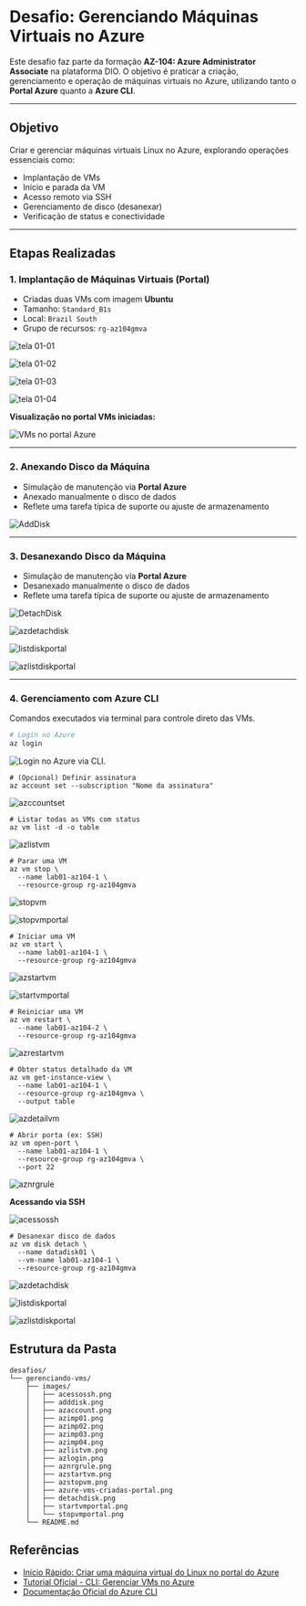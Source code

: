 # Desafio: Gerenciando Máquinas Virtuais no Azure

Este desafio faz parte da formação **AZ-104: Azure Administrator Associate** na plataforma DIO. O objetivo é praticar a criação, gerenciamento e operação de máquinas virtuais no Azure, utilizando tanto o **Portal Azure** quanto a **Azure CLI**.

---

## Objetivo

Criar e gerenciar máquinas virtuais Linux no Azure, explorando operações essenciais como:

- Implantação de VMs
- Início e parada da VM
- Acesso remoto via SSH
- Gerenciamento de disco (desanexar)
- Verificação de status e conectividade

---

## Etapas Realizadas

### 1. Implantação de Máquinas Virtuais (Portal)

- Criadas duas VMs com imagem **Ubuntu**
- Tamanho: `Standard_B1s`
- Local: `Brazil South`
- Grupo de recursos: `rg-az104gmva`

![tela 01-01](./images/azimp01.png)

![tela 01-02](./images/azimp02.png)

![tela 01-03](./images/azimp03.png)

![tela 01-04](./images/azimp04.png)

**Visualização no portal VMs iniciadas:**

![VMs no portal Azure](./images/azure-vms-criadas-portal.png)

---

### 2. Anexando Disco da Máquina

- Simulação de manutenção via **Portal Azure**
- Anexado manualmente o disco de dados
- Reflete uma tarefa típica de suporte ou ajuste de armazenamento

![AddDisk](./images/adddisk.png)

---

### 3. Desanexando Disco da Máquina

- Simulação de manutenção via **Portal Azure**
- Desanexado manualmente o disco de dados
- Reflete uma tarefa típica de suporte ou ajuste de armazenamento

![DetachDisk](./images/detachdisk.png)

![azdetachdisk](./images/azdetachdisk.png)

![listdiskportal](./images/listdiskportal.png)

![azlistdiskportal](./images/azlistdiskportal.png)

---

### 4. Gerenciamento com Azure CLI

Comandos executados via terminal para controle direto das VMs.


```bash
# Login no Azure
az login
```

![Login no Azure via CLI.](./images/azlogin.png)

```
# (Opcional) Definir assinatura
az account set --subscription "Nome da assinatura"
```

![azccountset](./images/azaccount.png)

```
# Listar todas as VMs com status
az vm list -d -o table
```

![azlistvm](./images/azlistvm.png)

```
# Parar uma VM
az vm stop \
  --name lab01-az104-1 \
  --resource-group rg-az104gmva
```

![stopvm](./images/azstopvm.png)

![stopvmportal](./images/stopvmportal.png)

```
# Iniciar uma VM
az vm start \
  --name lab01-az104-1 \
  --resource-group rg-az104gmva
```

![azstartvm](./images/azstartvm.png)

![startvmportal](./images/startvmportal.png)

```
# Reiniciar uma VM
az vm restart \
  --name lab01-az104-2 \
  --resource-group rg-az104gmva
```

![azrestartvm](./images/azrestartvm.png)

```
# Obter status detalhado da VM
az vm get-instance-view \
  --name lab01-az104-1 \
  --resource-group rg-az104gmva \
  --output table
```

![azdetailvm](./images/azdetailvm.png)

```
# Abrir porta (ex: SSH)
az vm open-port \
  --name lab01-az104-1 \
  --resource-group rg-az104gmva \
  --port 22
```

![aznrgrule](./images/aznrgrule.png)

**Acessando via SSH**

![acessossh](./images/acessossh.png)

```
# Desanexar disco de dados
az vm disk detach \
  --name datadisk01 \
  --vm-name lab01-az104-1 \
  --resource-group rg-az104gmva
```

![azdetachdisk](./images/azdetachdisk.png)

![listdiskportal](./images/listdiskportal.png)

![azlistdiskportal](./images/azlistdiskportal.png)


## Estrutura da Pasta

```
desafios/
└── gerenciando-vms/
    ├── images/
    │   ├── acessossh.png
    │   ├── adddisk.png
    │   ├── azaccount.png
    │   ├── azimp01.png
    │   ├── azimp02.png
    │   ├── azimp03.png
    │   ├── azimp04.png
    │   ├── azlistvm.png
    │   ├── azlogin.png
    │   ├── aznrgrule.png
    │   ├── azstartvm.png
    │   ├── azstopvm.png
    │   ├── azure-vms-criadas-portal.png
    │   ├── detachdisk.png
    │   ├── startvmportal.png
    │   └── stopvmportal.png
    └── README.md
```

## Referências

- [Início Rápido: Criar uma máquina virtual do Linux no portal do Azure](https://learn.microsoft.com/pt-br/azure/virtual-machines/linux/quick-create-portal?tabs=ubuntu)
- [Tutorial Oficial - CLI: Gerenciar VMs no Azure](https://learn.microsoft.com/pt-br/azure/virtual-machines/windows/tutorial-manage-vm)
- [Documentação Oficial do Azure CLI](https://learn.microsoft.com/pt-br/cli/azure/)